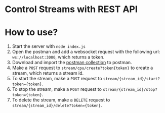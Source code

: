 # Control Streams with REST API

# How to use?
1. Start the server with `node index.js`
2. Open the postman and add a websocket request with the following url: `ws://localhost:3000`, which returns a token.
3. Download and import the [postman collection]('./Stream.postman_collection.json') to postman.
4. Make a `POST` request to `stream/cpu/create?token{token}` to create a stream, which returns a stream id.
5. To start the stream, make a `POST` request to `stream/{stream_id}/start?token={token}`.
6. To stop the stream, make a `POST` request to `stream/{stream_id}/stop?token={token}`.
7. To delete the stream, make a `DELETE` request to `stream/{stream_id}/delete?token={token}`.
